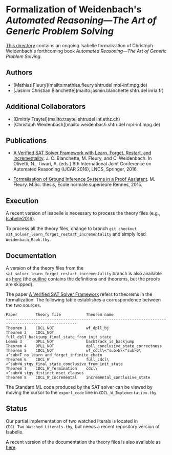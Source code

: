# Formalization of Weidenbach's _Automated Reasoning―The Art of Generic Problem Solving_ #

[This directory](https://bitbucket.org/jasmin_blanchette/isafol/src/master/Weidenbach_Book/) contains an ongoing Isabelle formalization of Christoph Weidenbach's forthcoming book _Automated Reasoning―The Art of Generic Problem Solving_.

## Authors ##

* [Mathias Fleury](mailto:mathias.fleury shtrudel mpi-inf.mpg.de)
* [Jasmin Christian Blanchette](mailto:jasmin.blanchette shtrudel inria.fr)

## Additional Collaborators ##

* [Dmitriy Traytel](mailto:traytel shtrudel inf.ethz.ch)
* [Christoph Weidenbach](mailto:weidenbach shtrudel mpi-inf.mpg.de)

## Publications ##

* [A Verified SAT Solver Framework with Learn, Forget, Restart, and Incrementality](http://people.mpi-inf.mpg.de/~jblanche/sat.pdf).
  J. C. Blanchette, M. Fleury, and C. Weidenbach.
  In Olivetti, N., Tiwari, A. (eds.) 8th International Joint Conference on Automated Reasoning (IJCAR 2016), LNCS, Springer, 2016.

* [Formalisation of Ground Inference Systems in a Proof Assistant](http://www.mpi-inf.mpg.de/fileadmin/inf/rg1/Documents/fleury_master_thesis.pdf).
  M. Fleury.
  M.Sc. thesis, École normale supérieure Rennes, 2015.

## Execution ##

A recent version of Isabelle is necessary to process the theory files (e.g., [Isabelle2016](http://isabelle.in.tum.de/website-Isabelle2016)).

To process all the theory files, change to branch ```git checkout sat_solver_learn_forget_restart_incrementality``` and simply load ```Weidenbach_Book.thy```.

## Documentation ##

A version of the theory files from the ```sat_solver_learn_forget_restart_incrementality``` branch is also available as [here](http://people.mpi-inf.mpg.de/~mfleury/IsaFoL/IJCAR2016/Weidenbach_Book) (the 
[outline](http://people.mpi-inf.mpg.de/~mfleury/IsaFoL/IJCAR2016/Weidenbach_Book/outline.pdf) contains the definitions and theorems, but the proofs are skipped).

The paper [A Verified SAT Solver Framework](http://people.mpi-inf.mpg.de/~jblanche/sat.pdf) refers to theorems in the formalization. The following table establishes a correspondence between the two sources.

    Paper        Theory file           Theorem name
    -----------------------------------------------------------------------------------------------------
    Theorem 1    CDCL_NOT              wf_dpll_bj
    Theorem 2    CDCL_NOT              full_dpll_backjump_final_state_from_init_state
    Lemma 3      DPLL_NOT              backtrack_is_backjump
    Theorem 4    DPLL_NOT              dpll_conclusive_state_correctness
    Theorem 5    CDCL_NOT              wf_cdcl\<^sub>N\<^sub>O\<^sub>T_no_learn_and_forget_infinite_chain
    Theorem 6    CDCL_W                full_cdcl\<^sub>W_stgy_final_state_conclusive_from_init_state
    Theorem 7    CDCL_W_Termination    cdcl\<^sub>W_stgy_distinct_mset_clauses
    Theorem 8    CDCL_W_Incremental    incremental_conclusive_state

The Standard ML code produced by the SAT solver can be viewed by moving the cursor to the ```export_code``` line in ```CDCL_W_Implementation.thy```.

## Status ##

Our partial implementation of two watched literals is located in ```CDCL_Two_Watched_Literals.thy```, but needs a recent repository version of Isabelle.

A recent version of the documentation the theory files is also available as [here](http://people.mpi-inf.mpg.de/~mfleury/IsaFoL/current/Weidenbach_Book).
